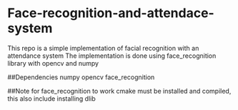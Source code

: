 # Face-recognition-and-attendace-system
This repo is a simple implementation of facial recognition with an attendance system 
The implementation is done using face_recognition library with opencv and numpy 

##Dependencies
numpy
opencv
face_recognition

##Note
for face_recognition to work cmake must be installed and compiled, this also include installing dlib
